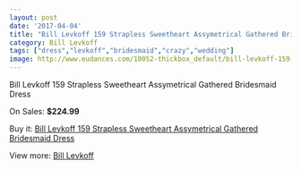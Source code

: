```yaml
---
layout: post
date: '2017-04-04'
title: "Bill Levkoff 159 Strapless Sweetheart Assymetrical Gathered Bridesmaid Dress"
category: Bill Levkoff
tags: ["dress","levkoff","bridesmaid","crazy","wedding"]
image: http://www.eudances.com/10052-thickbox_default/bill-levkoff-159-strapless-sweetheart-assymetrical-gathered-bridesmaid-dress.jpg
---
```

Bill Levkoff 159 Strapless Sweetheart Assymetrical Gathered Bridesmaid Dress

On Sales: **$224.99**
<a href="https://www.eudances.com/en/bill-levkoff/3301-bill-levkoff-159-strapless-sweetheart-assymetrical-gathered-bridesmaid-dress.html"><amp-img layout="responsive" width="600" height="600" src="//www.eudances.com/10052-thickbox_default/bill-levkoff-159-strapless-sweetheart-assymetrical-gathered-bridesmaid-dress.jpg" alt="Bill Levkoff 159 Strapless Sweetheart Assymetrical Gathered Bridesmaid Dress 0" /></a>
<a href="https://www.eudances.com/en/bill-levkoff/3301-bill-levkoff-159-strapless-sweetheart-assymetrical-gathered-bridesmaid-dress.html"><amp-img layout="responsive" width="600" height="600" src="//www.eudances.com/10053-thickbox_default/bill-levkoff-159-strapless-sweetheart-assymetrical-gathered-bridesmaid-dress.jpg" alt="Bill Levkoff 159 Strapless Sweetheart Assymetrical Gathered Bridesmaid Dress 1" /></a>

Buy it: [Bill Levkoff 159 Strapless Sweetheart Assymetrical Gathered Bridesmaid Dress](https://www.eudances.com/en/bill-levkoff/3301-bill-levkoff-159-strapless-sweetheart-assymetrical-gathered-bridesmaid-dress.html "Bill Levkoff 159 Strapless Sweetheart Assymetrical Gathered Bridesmaid Dress")

View more: [Bill Levkoff](https://www.eudances.com/en/57-bill-levkoff "Bill Levkoff")